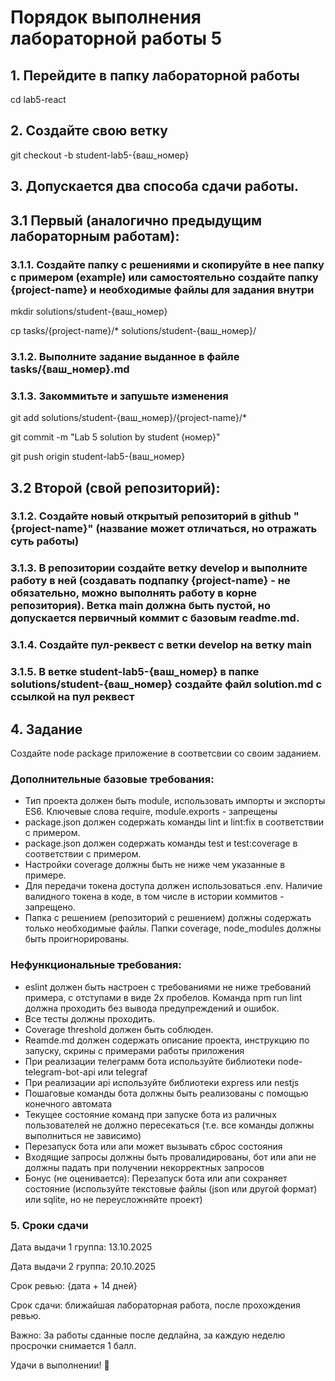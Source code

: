 # Порядок выполнения лабораторной работы 5
## 1. Перейдите в папку лабораторной работы
cd lab5-react
## 2. Создайте свою ветку
git checkout -b student-lab5-{ваш_номер}

## 3. Допускается два способа сдачи работы.

## 3.1 Первый (аналогично предыдущим лабораторным работам):
### 3.1.1. Создайте папку с решениями и скопируйте в нее папку с примером (example) или самостоятельно создайте папку {project-name} и необходимые файлы для задания внутри
mkdir solutions/student-{ваш_номер}

cp tasks/{project-name}/* solutions/student-{ваш_номер}/
### 3.1.2. Выполните задание выданное в файле tasks/{ваш_номер}.md

### 3.1.3. Закоммитьте и запушьте изменения
git add solutions/student-{ваш_номер}/{project-name}/*

git commit -m "Lab 5 solution by student {номер}"

git push origin student-lab5-{ваш_номер}

## 3.2 Второй (свой репозиторий):
### 3.1.2. Создайте новый открытый репозиторий в github "{project-name}" (название может отличаться, но отражать суть работы)
### 3.1.3. В репозитории создайте ветку develop и выполните работу в ней (создавать подпапку {project-name} - не обязательно, можно выполнять работу в корне репозитория). Ветка main должна быть пустой, но допускается первичный коммит с базовым readme.md.
### 3.1.4. Создайте пул-реквест с ветки develop на ветку main
### 3.1.5. В ветке student-lab5-{ваш_номер} в папке solutions/student-{ваш_номер} создайте файл solution.md с ссылкой на пул реквест

## 4. Задание
Создайте node package приложение в соответсвии со своим заданием.
### Дополнительные базовые требования:
- Тип проекта должен быть module, использовать импорты и экспорты ES6. Ключевые слова require, module.exports - запрещены
- package.json должен содержать команды lint и lint:fix в соответствии с примером. 
- package.json должен содержать команды test и test:coverage в соответствии с примером. 
- Настройки coverage должны быть не ниже чем указанные в примере. 
- Для передачи токена доступа должен использоваться .env. Наличие валидного токена в коде, в том числе в истории коммитов - запрещено. 
- Папка с решением (репозиторий с решением) должны содержать только необходимые файлы. Папки coverage, node_modules должны быть проигнорированы. 
### Нефункциональные требования:
- eslint должен быть настроен с требованиями не ниже требований примера, с отступами в виде 2х пробелов. Команда npm run lint должна проходить без вывода предупреждений и ошибок.
- Все тесты должны проходить. 
- Coverage threshold должен быть соблюден.
- Reamde.md должен содержать описание проекта, инструкцию по запуску, скрины с примерами работы приложения
- При реализации телеграмм бота используйте библиотеки node-telegram-bot-api или telegraf
- При реализации api используйте библиотеки express или nestjs
- Пошаговые команды бота должны быть реализованы с помощью конечного автомата
- Текущее состояние команд при запуске бота из раличных пользователей не должно пересекаться (т.е. все команды должны выполниться не зависимо)
- Перезапуск бота или апи может вызывать сброс состояния
- Входящие запросы должны быть провалидированы, бот или апи не должны падать при получении некорректных запросов
- Бонус (не оценивается): Перезапуск бота или апи сохраняет состояние (используйте текстовые файлы (json или другой формат) или sqlite, но не переусложняйте проект)


### 5. Сроки сдачи
Дата выдачи 1 группа: 13.10.2025

Дата выдачи 2 группа: 20.10.2025

Срок ревью: {дата + 14 дней}

Срок сдачи: ближайшая лабораторная работа, после прохождения ревью.

Важно: За работы сданные после дедлайна, за каждую неделю просрочки снимается 1 балл.

Удачи в выполнении! 🚀
